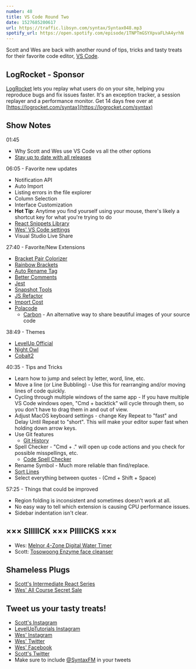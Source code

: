 ```yaml
---
number: 48
title: VS Code Round Two
date: 1527685200617
url: https://traffic.libsyn.com/syntax/Syntax048.mp3
spotify_url: https://open.spotify.com/episode/1TNPTmGSYXpvaFLhA4yrhN
---
```


Scott and Wes are back with another round of tips, tricks and tasty treats for their favorite code editor, [VS Code](https://code.visualstudio.com/).

## LogRocket - Sponsor

[LogRocket](https://logrocket.com/syntax) lets you replay what users do on your site, helping you reproduce bugs and fix issues faster. It's an exception tracker, a session replayer and a performance monitor. Get 14 days free over at [https://logrocket.com/syntax](https://logrocket.com/syntax)

## Show Notes

01:45

* Why Scott and Wes use VS Code vs all the other options
* [Stay up to date with all releases](https://code.visualstudio.com/updates/v1_23)

06:05 - Favorite new updates

* Notification API
* Auto Import
* Listing errors in the file explorer
* Column Selection
* Interface Customization
* __Hot Tip__: Anytime you find yourself using your mouse, there's likely a shortcut key for what you're trying to do
* [React Snippets Library](https://marketplace.visualstudio.com/items?itemName=dsznajder.es7-react-js-snippets)
* [Wes' VS Code settings](https://github.com/wesbos/dotfiles)
* Visual Studio Live Share

27:40 - Favorite/New Extensions

* [Bracket Pair Colorizer](https://marketplace.visualstudio.com/items?itemName=CoenraadS.bracket-pair-colorizer)
* [Rainbow Brackets](https://marketplace.visualstudio.com/items?itemName=2gua.rainbow-brackets)
* [Auto Rename Tag](https://marketplace.visualstudio.com/items?itemName=formulahendry.auto-rename-tag)
* [Better Comments](https://marketplace.visualstudio.com/items?itemName=aaron-bond.better-comments)
* [Jest](https://marketplace.visualstudio.com/items?itemName=Orta.vscode-jest)
* [Snapshot Tools](https://marketplace.visualstudio.com/items?itemName=asvetliakov.snapshot-tools)
* [JS Refactor](https://marketplace.visualstudio.com/items?itemName=cmstead.jsrefactor)
* [Import Cost](https://marketplace.visualstudio.com/items?itemName=wix.vscode-import-cost)
* [Polacode](https://marketplace.visualstudio.com/items?itemName=pnp.polacode)
  * [Carbon](https://carbon.now.sh/) - An alternative way to share beautiful images of your source code

38:49 - Themes

* [LevelUp Official](https://marketplace.visualstudio.com/items?itemName=leveluptutorials.theme-levelup)
* [Night Owl](https://marketplace.visualstudio.com/items?itemName=sdras.night-owl)
* [Cobalt2](https://marketplace.visualstudio.com/items?itemName=wesbos.theme-cobalt2)

40:35 - Tips and Tricks

* Learn how to jump and select by letter, word, line, etc.
* Move a line (or Line Bubbling) - Use this for rearranging and/or moving lines of code quickly.
* Cycling through multiple windows of the same app - If you have multiple VS Code windows open, "Cmd + backtick" will cycle through them, so you don't have to drag them in and out of view.
* Adjust MacOS keyboard settings - change Key Repeat to "fast" and Delay Until Repeat to "short". This will make your editor super fast when holding down arrow keys.
* Use Git features
  * [Git History](https://marketplace.visualstudio.com/items?itemName=donjayamanne.githistory)
* Spell Checker - "Cmd + ." will open up code actions and you check for possible misspellings, etc.
  * [Code Spell Checker](https://marketplace.visualstudio.com/items?itemName=streetsidesoftware.code-spell-checker)
* Rename Symbol - Much more reliable than find/replace.
* [Sort Lines](https://marketplace.visualstudio.com/items?itemName=Tyriar.sort-lines)
* Select everything between quotes - (Cmd + Shift + Space)

57:25 - Things that could be improved

* Region folding is inconsistent and sometimes doesn't work at all.
* No easy way to tell which extension is causing CPU performance issues.
* Sidebar indentation isn't clear.

## ××× SIIIIICK ××× PIIIICKS ×××

* Wes: [Melnor 4-Zone Digital Water Timer](https://www.amazon.com/gp/product/B0094KM4VK/ref=as_li_qf_asin_il_tl?ie=UTF8&tag=webo080-20&creative=9325&linkCode=as2&creativeASIN=B0094KM4VK&linkId=d4f202fb09280739e3ed764255eb1020)
* Scott: [Tosowoong Enzyme face cleanser](https://amzn.to/2IWrn9j)

## Shameless Plugs

* [Scott's Intermediate React Series](https://LevelUpTutorials.com/store)
* [Wes' All Course Secret Sale](https://wesbos.com/courses/)

## Tweet us your tasty treats!

* [Scott's Instagram](https://www.instagram.com/stolinski/)
* [LevelUpTutorials Instagram](https://www.instagram.com/LevelUpTutorials/)
* [Wes' Instagram](https://www.instagram.com/wesbos/)
* [Wes' Twitter](https://twitter.com/wesbos)
* [Wes' Facebook](https://www.facebook.com/wesbos.developer)
* [Scott's Twitter](https://twitter.com/stolinski)
* Make sure to include [@SyntaxFM](https://twitter.com/SyntaxFM) in your tweets

